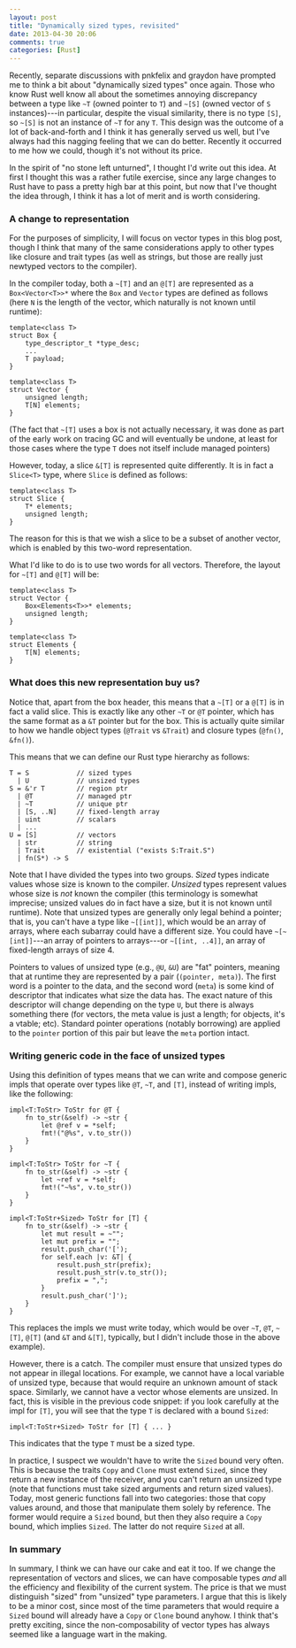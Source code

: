 ```yaml
---
layout: post
title: "Dynamically sized types, revisited"
date: 2013-04-30 20:06
comments: true
categories: [Rust]
---
```

Recently, separate discussions with pnkfelix and graydon have prompted
me to think a bit about "dynamically sized types" once again. Those
who know Rust well know all about the sometimes annoying discrepancy
between a type like `~T` (owned pointer to `T`) and `~[S]` (owned
vector of `S` instances)---in particular, despite the visual
similarity, there is no type `[S]`, so `~[S]` is not an instance of
`~T` for any `T`. This design was the outcome of a lot of
back-and-forth and I think it has generally served us well, but I've
always had this nagging feeling that we can do better. Recently it
occurred to me how we could, though it's not without its price.

In the spirit of "no stone left unturned", I thought I'd write out
this idea. At first I thought this was a rather futile exercise, since
any large changes to Rust have to pass a pretty high bar at this
point, but now that I've thought the idea through, I think it has a
lot of merit and is worth considering.

<!-- more -->

### A change to representation

For the purposes of simplicity, I will focus on vector types in this
blog post, though I think that many of the same considerations apply
to other types like closure and trait types (as well as strings, but
those are really just newtyped vectors to the compiler).

In the compiler today, both a `~[T]` and an `@[T]` are represented as
a `Box<Vector<T>>*` where the `Box` and `Vector` types are defined as
follows (here `N` is the length of the vector, which naturally is not
known until runtime):

    template<class T>
    struct Box {
        type_descriptor_t *type_desc;
        ...
        T payload;
    }
    
    template<class T>
    struct Vector {
        unsigned length;
        T[N] elements;
    }

(The fact that `~[T]` uses a box is not actually necessary, it was
done as part of the early work on tracing GC and will eventually be
undone, at least for those cases where the type `T` does not itself
include managed pointers)

However, today, a slice `&[T]` is represented quite differently. It is
in fact a `Slice<T>` type, where `Slice` is defined as follows:

    template<class T>
    struct Slice {
        T* elements;
        unsigned length;
    }
    
The reason for this is that we wish a slice to be a subset of another
vector, which is enabled by this two-word representation.

What I'd like to do is to use two words for all vectors. Therefore,
the layout for `~[T]` and `@[T]` will be:

    template<class T>
    struct Vector {
        Box<Elements<T>>* elements;
        unsigned length;
    }

    template<class T>
    struct Elements {
        T[N] elements;
    }

### What does this new representation buy us?

Notice that, apart from the box header, this means that a `~[T]` or a
`@[T]` is in fact a valid slice. This is exactly like any other `~T`
or `@T` pointer, which has the same format as a `&T` pointer but for
the box. This is actually quite similar to how we handle object types
(`@Trait` vs `&Trait`) and closure types (`@fn()`, `&fn()`).

This means that we can define our Rust type hierarchy as follows:

    T = S            // sized types
      | U            // unsized types
    S = &'r T        // region ptr
      | @T           // managed ptr
      | ~T           // unique ptr
      | [S, ..N]     // fixed-length array
      | uint         // scalars
      | ...
    U = [S]          // vectors
      | str          // string
      | Trait        // existential ("exists S:Trait.S")
      | fn(S*) -> S

Note that I have divided the types into two groups. *Sized* types
indicate values whose size is known to the compiler. *Unsized* types
represent values whose size is *not* known the compiler (this
terminology is somewhat imprecise; unsized values do in fact have a
size, but it is not known until runtime). Note that unsized types are
generally only legal behind a pointer; that is, you can't have a type
like `~[[int]]`, which would be an array of arrays, where each
subarray could have a different size. You could have `~[~[int]]`---an
array of pointers to arrays---or `~[[int, ..4]]`, an array of
fixed-length arrays of size 4.

Pointers to values of unsized type (e.g., `@U`, `&U`) are "fat"
pointers, meaning that at runtime they are represented by a pair
(`(pointer, meta)`).  The first word is a pointer to the data, and the
second word (`meta`) is some kind of descriptor that indicates what
size the data has. The exact nature of this descriptor will change
depending on the type `U`, but there is always something there (for
vectors, the meta value is just a length; for objects, it's a vtable;
etc). Standard pointer operations (notably borrowing) are applied to
the `pointer` portion of this pair but leave the `meta` portion
intact.

### Writing generic code in the face of unsized types

Using this definition of types means that we can write and compose
generic impls that operate over types like `@T`, `~T`, and `[T]`,
instead of writing impls, like the following:

    impl<T:ToStr> ToStr for @T {
        fn to_str(&self) -> ~str {
            let @ref v = *self;
            fmt!("@%s", v.to_str())
        }
    }

    impl<T:ToStr> ToStr for ~T {
        fn to_str(&self) -> ~str {
            let ~ref v = *self;
            fmt!("~%s", v.to_str())
        }
    }

    impl<T:ToStr+Sized> ToStr for [T] {
        fn to_str(&self) -> ~str {
            let mut result = ~"";
            let mut prefix = "";
            result.push_char('[');
            for self.each |v: &T| {
                result.push_str(prefix);
                result.push_str(v.to_str());
                prefix = ",";
            }
            result.push_char(']');
        }
    }

This replaces the impls we must write today, which would be over `~T`,
`@T`, `~[T]`, `@[T]` (and `&T` and `&[T]`, typically, but I didn't
include those in the above example).

However, there is a catch. The compiler must ensure that unsized types
do not appear in illegal locations. For example, we cannot have a
local variable of unsized type, because that would require an unknown
amount of stack space. Similarly, we cannot have a vector whose
elements are unsized. In fact, this is visible in the previous code
snippet: if you look carefully at the impl for `[T]`, you will see
that the type `T` is declared with a bound `Sized`:

    impl<T:ToStr+Sized> ToStr for [T] { ... }

This indicates that the type `T` must be a sized type.

In practice, I suspect we wouldn't have to write the `Sized` bound very
often. This is because the traits `Copy` and `Clone` must extend
`Sized`, since they return a new instance of the receiver, and you
can't return an unsized type (note that functions must take sized
arguments and return sized values). Today, most generic functions fall
into two categories: those that copy values around, and those that
manipulate them solely by reference. The former would require a
`Sized` bound, but then they also require a `Copy` bound, which
implies `Sized`. The latter do not require `Sized` at all.

### In summary

In summary, I think we can have our cake and eat it too. If we change
the representation of vectors and slices, we can have composable types
*and* all the efficiency and flexibility of the current system. The
price is that we must distinguish "sized" from "unsized" type
parameters. I argue that this is likely to be a minor cost, since most
of the time parameters that would require a `Sized` bound will already
have a `Copy` or `Clone` bound anyhow. I think that's pretty exciting,
since the non-composability of vector types has always seemed like a
language wart in the making.
